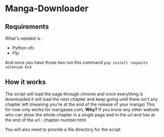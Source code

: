 # Manga-Downloader
## Requirements
What's needed is : 
- Python ofc
- Pip

And once you have those two run this command
`pip install requests selenium bs4`

## How it works
The script will load the page through chrome and once everything is downloaded it will load the next chapter and keep going until there isn't any chapter left (meaning you're at the end of the release of your manga)
This for now only works for mangasee.com, **Why?**
If you know any other website who can show the whole chapter in a single page and in the url and has at the end of the url : chapter-number.html

You will also need to provide a file directory for the script
